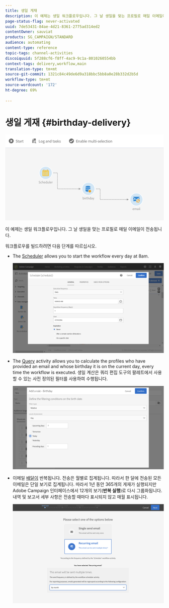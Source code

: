 ```yaml
---
title: 생일 게재
description: 이 예제는 생일 워크플로우입니다. 그 날 생일을 맞는 프로필로 매일 이메일이 전송됩니다.
page-status-flag: never-activated
uuid: 7de53431-84ae-4d21-8361-2775ad314ed2
contentOwner: sauviat
products: SG_CAMPAIGN/STANDARD
audience: automating
content-type: reference
topic-tags: channel-activities
discoiquuid: 5f288cf6-f8ff-4ac9-9c1a-8010260554bb
context-tags: delivery,workflow,main
translation-type: tm+mt
source-git-commit: 1321c84c49de6d9a318bbc5bb8a0e28b332d2b5d
workflow-type: tm+mt
source-wordcount: '172'
ht-degree: 69%

---
```



# 생일 게재 {#birthday-delivery}

![](assets/wkf_delivery_example_1.png)

이 예제는 생일 워크플로우입니다. 그 날 생일을 맞는 프로필로 매일 이메일이 전송됩니다.

워크플로우를 빌드하려면 다음 단계를 따르십시오.

* The [Scheduler](../../automating/using/scheduler.md) allows you to start the workflow every day at 8am.

   ![](assets/wkf_delivery_example_2.png)

* The [Query](../../automating/using/query.md) activity allows you to calculate the profiles who have provided an email and whose birthday it is on the current day, every time the workflow is executed. 생일 계산은 쿼리 편집 도구의 팔레트에서 사용할 수 있는 사전 정의된 필터를 사용하여 수행됩니다.

   ![](assets/wkf_delivery_example_3.png)

* 이메일 [배달이](../../automating/using/email-delivery.md) 반복됩니다. 전송은 월별로 집계됩니다. 따라서 한 달에 전송된 모든 이메일은 단일 보기로 집계됩니다. 따라서 1년 동안 365개의 게재가 실행되지만 Adobe Campaign 인터페이스에서 12개의 보기(**반복 실행**)로 다시 그룹화됩니다. 내역 및 보고서 세부 사항은 전송할 때마다 표시되지 않고 매월 표시됩니다.

   ![](assets/wkf_delivery_example_4.png)
